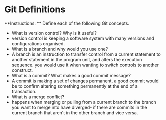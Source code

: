 # Git Definitions

**Instructions: ** Define each of the following Git concepts.

* What is version control?  Why is it useful?
* version control is keeping a software system with many versions and configurations organised.
* What is a branch and why would you use one?
* A branch is an instruction to transfer control from a current statement to another statement in the program unit, and alters the execution sequence. you would use it when wanting to switch controls to another construct.
* What is a commit? What makes a good commit message?
* A commit is making a set of changes permanent, a good commit would be to confirm altering something permanently at the end of a transaction.
* What is a merge conflict?
* happens when merging or pulling from a current branch to the branch you want to merge into have diverged- if there are commits in the current branch that aren't in the other branch and vice versa.